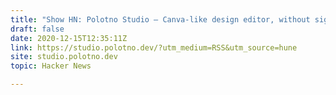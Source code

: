 ```yaml
---
title: "Show HN: Polotno Studio – Canva-like design editor, without signups or ads"
draft: false
date: 2020-12-15T12:35:11Z
link: https://studio.polotno.dev/?utm_medium=RSS&utm_source=hune
site: studio.polotno.dev
topic: Hacker News  

---
```

